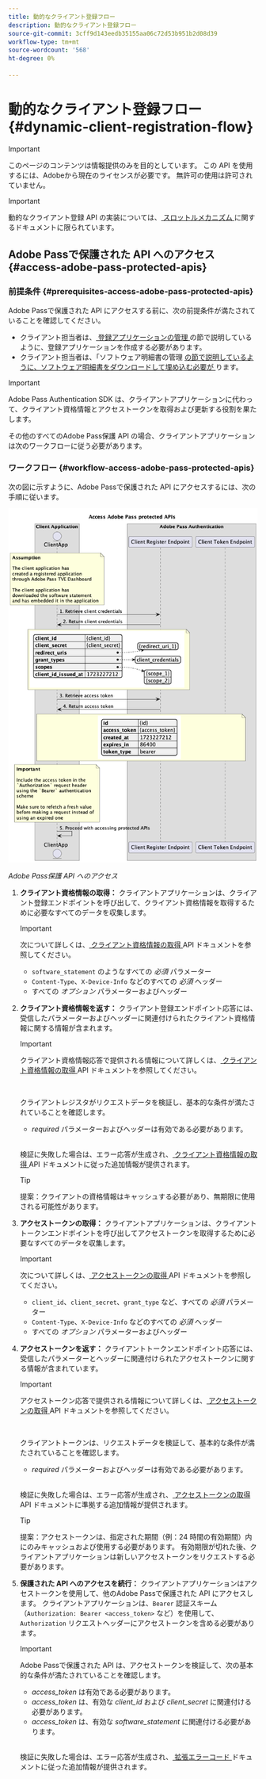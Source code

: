 ```yaml
---
title: 動的なクライアント登録フロー
description: 動的なクライアント登録フロー
source-git-commit: 3cff9d143eedb35155aa06c72d53b951b2d08d39
workflow-type: tm+mt
source-wordcount: '568'
ht-degree: 0%

---
```



# 動的なクライアント登録フロー {#dynamic-client-registration-flow}

>[!IMPORTANT]
>
> このページのコンテンツは情報提供のみを目的としています。 この API を使用するには、Adobeから現在のライセンスが必要です。 無許可の使用は許可されていません。

>[!IMPORTANT]
>
> 動的なクライアント登録 API の実装については、[ スロットルメカニズム ](/help/authentication/throttling-mechanism.md) に関するドキュメントに限られています。

## Adobe Passで保護された API へのアクセス {#access-adobe-pass-protected-apis}

### 前提条件 {#prerequisites-access-adobe-pass-protected-apis}

Adobe Passで保護された API にアクセスする前に、次の前提条件が満たされていることを確認してください。

* クライアント担当者は、[ 登録アプリケーションの管理 ](../dynamic-client-registration-overview.md#manage-registered-applications) の節で説明しているように、登録アプリケーションを作成する必要があります。
* クライアント担当者は、「ソフトウェア明細書の管理 [ の節で説明しているように、ソフトウェア明細書をダウンロードして埋め込む必要が ](../dynamic-client-registration-overview.md#manage-software-statements) ります。

>[!IMPORTANT]
>
> Adobe Pass Authentication SDK は、クライアントアプリケーションに代わって、クライアント資格情報とアクセストークンを取得および更新する役割を果たします。
> 
> その他のすべてのAdobe Pass保護 API の場合、クライアントアプリケーションは次のワークフローに従う必要があります。

### ワークフロー {#workflow-access-adobe-pass-protected-apis}

次の図に示すように、Adobe Passで保護された API にアクセスするには、次の手順に従います。

![Adobe Pass保護 API へのアクセス ](../../assets/dcr-api/dcr-api-access-adobe-pass-protected-apis.png)

*Adobe Pass保護 API へのアクセス*

1. **クライアント資格情報の取得：** クライアントアプリケーションは、クライアント登録エンドポイントを呼び出して、クライアント資格情報を取得するために必要なすべてのデータを収集します。

   >[!IMPORTANT]
   >
   > 次について詳しくは、[ クライアント資格情報の取得 ](../apis/dynamic-client-registration-apis-retrieve-client-credentials.md#request) API ドキュメントを参照してください。
   >
   > * `software_statement` のようなすべての _必須_ パラメーター
   > * `Content-Type`、`X-Device-Info` などのすべての _必須_ ヘッダー
   > * すべての _オプション_ パラメーターおよびヘッダー

1. **クライアント資格情報を返す：** クライアント登録エンドポイント応答には、受信したパラメーターおよびヘッダーに関連付けられたクライアント資格情報に関する情報が含まれます。

   >[!IMPORTANT]
   >
   > クライアント資格情報応答で提供される情報について詳しくは、[ クライアント資格情報の取得 ](../apis/dynamic-client-registration-apis-retrieve-client-credentials.md#success) API ドキュメントを参照してください。
   >
   > <br/>
   >
   > クライアントレジスタがリクエストデータを検証し、基本的な条件が満たされていることを確認します。
   >
   > * _required_ パラメーターおよびヘッダーは有効である必要があります。
   >
   > <br/>
   >
   > 検証に失敗した場合は、エラー応答が生成され、[ クライアント資格情報の取得 ](../apis/dynamic-client-registration-apis-retrieve-client-credentials.md#error) API ドキュメントに従った追加情報が提供されます。

   >[!TIP]
   >
   > 提案：クライアントの資格情報はキャッシュする必要があり、無期限に使用される可能性があります。

1. **アクセストークンの取得：** クライアントアプリケーションは、クライアントトークンエンドポイントを呼び出してアクセストークンを取得するために必要なすべてのデータを収集します。

   >[!IMPORTANT]
   >
   > 次について詳しくは、[ アクセストークンの取得 ](../apis/dynamic-client-registration-apis-retrieve-access-token.md#request) API ドキュメントを参照してください。
   >
   > * `client_id`、`client_secret`、`grant_type` など、すべての _必須_ パラメーター
   > * `Content-Type`、`X-Device-Info` などのすべての _必須_ ヘッダー
   > * すべての _オプション_ パラメーターおよびヘッダー

1. **アクセストークンを返す：** クライアントトークンエンドポイント応答には、受信したパラメーターとヘッダーに関連付けられたアクセストークンに関する情報が含まれています。

   >[!IMPORTANT]
   >
   > アクセストークン応答で提供される情報について詳しくは、[ アクセストークンの取得 ](../apis/dynamic-client-registration-apis-retrieve-access-token.md#success) API ドキュメントを参照してください。
   >
   > <br/>
   >
   > クライアントトークンは、リクエストデータを検証して、基本的な条件が満たされていることを確認します。
   >
   > * _required_ パラメーターおよびヘッダーは有効である必要があります。
   >
   > <br/>
   >
   > 検証に失敗した場合は、エラー応答が生成され、[ アクセストークンの取得 ](../apis/dynamic-client-registration-apis-retrieve-access-token.md#error) API ドキュメントに準拠する追加情報が提供されます。

   >[!TIP]
   >
   > 提案：アクセストークンは、指定された期間（例：24 時間の有効期間）内にのみキャッシュおよび使用する必要があります。 有効期限が切れた後、クライアントアプリケーションは新しいアクセストークンをリクエストする必要があります。

1. **保護された API へのアクセスを続行：** クライアントアプリケーションはアクセストークンを使用して、他のAdobe Passで保護された API にアクセスします。 クライアントアプリケーションは、`Bearer` 認証スキーム（`Authorization: Bearer <access_token>` など）を使用して、`Authorization` リクエストヘッダーにアクセストークンを含める必要があります。

   >[!IMPORTANT]
   >
   > Adobe Passで保護された API は、アクセストークンを検証して、次の基本的な条件が満たされていることを確認します。
   >
   > * _access_token_ は有効である必要があります。
   > * _access_token_ は、有効な _client_id_ および _client_secret_ に関連付ける必要があります。
   > * _access_token_ は、有効な _software_statement_ に関連付ける必要があります。
   >
   > <br/>
   >
   > 検証に失敗した場合は、エラー応答が生成され、[ 拡張エラーコード ](../../enhanced-error-codes.md) ドキュメントに従った追加情報が提供されます。
